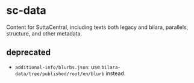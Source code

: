 # sc-data

Content for SuttaCentral, including texts both legacy and bilara, parallels, structure, and other metadata.

## deprecated

- `additional-info/blurbs.json`: use `bilara-data/tree/published/root/en/blurb` instead.
